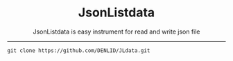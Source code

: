 # <div align = "center">JsonListdata</div>
<div align = "center">JsonListdata is easy instrument for read and write json file</div>
<hr>
<code>git clone https://github.com/DENLID/JLdata.git</code>

